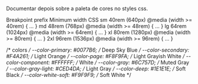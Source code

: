 Documentar depois sobre a paleta de cores no styles css.


Breakpoint prefix	Minimum width	CSS
sm	40rem (640px)	@media (width >= 40rem) { ... }
md	48rem (768px)	@media (width >= 48rem) { ... }
lg	64rem (1024px)	@media (width >= 64rem) { ... }
xl	80rem (1280px)	@media (width >= 80rem) { ... }
2xl	96rem (1536px)	@media (width >= 96rem) { ... }

 /* colors */
  --color-primary: #0077B6; /* Deep Sky Blue */
  --color-secondary: #F4A261; /* Light Orange */
  --color-page: #F8F9FA; /* Light Grayish White */
  --color-component: #FFFFFF; /* White */
  --color-gray: #6C757D; /* Muted Gray */
  --color-gray-light: #CED4DA; /* Light Gray */
  --color-deep: #1E1E1E; /* Soft Black */
  --color-white-soft: #F9F9F9; /* Soft White */